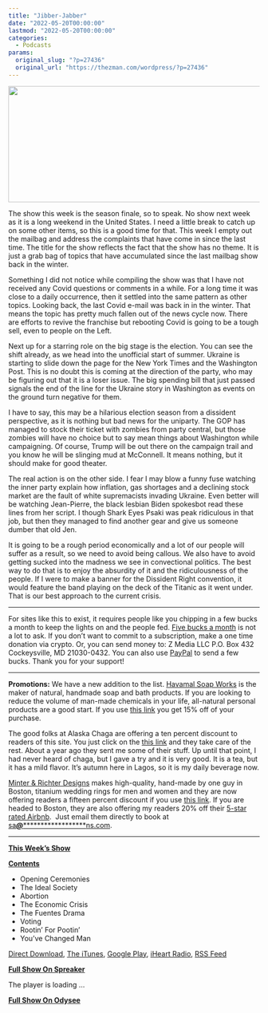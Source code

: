 ```yaml
---
title: "Jibber-Jabber"
date: "2022-05-20T00:00:00"
lastmod: "2022-05-20T00:00:00"
categories:
  - Podcasts
params:
  original_slug: "?p=27436"
  original_url: "https://thezman.com/wordpress/?p=27436"
---
```


[<img
src="http://thezman.com/wordpress/wp-content/uploads/2018/01/Power-Hour.png"
decoding="async" width="600" height="233" />](http://thezman.com/wordpress/wp-content/uploads/2018/01/Power-Hour.png)

The show this week is the season finale, so to speak. No show next week
as it is a long weekend in the United States. I need a little break to
catch up on some other items, so this is a good time for that. This week
I empty out the mailbag and address the complaints that have come in
since the last time. The title for the show reflects the fact that the
show has no theme. It is just a grab bag of topics that have accumulated
since the last mailbag show back in the winter.

Something I did not notice while compiling the show was that I have not
received any Covid questions or comments in a while. For a long time it
was close to a daily occurrence, then it settled into the same pattern
as other topics. Looking back, the last Covid e-mail was back in in the
winter. That means the topic has pretty much fallen out of the news
cycle now. There are efforts to revive the franchise but rebooting Covid
is going to be a tough sell, even to people on the Left.

Next up for a starring role on the big stage is the election. You can
see the shift already, as we head into the unofficial start of summer.
Ukraine is starting to slide down the page for the New York Times and
the Washington Post. This is no doubt this is coming at the direction of
the party, who may be figuring out that it is a loser issue. The big
spending bill that just passed signals the end of the line for the
Ukraine story in Washington as events on the ground turn negative for
them.

I have to say, this may be a hilarious election season from a dissident
perspective, as it is nothing but bad news for the uniparty. The GOP has
managed to stock their ticket with zombies from party central, but those
zombies will have no choice but to say mean things about Washington
while campaigning. Of course, Trump will be out there on the campaign
trail and you know he will be slinging mud at McConnell. It means
nothing, but it should make for good theater.

The real action is on the other side. I fear I may blow a funny fuse
watching the inner party explain how inflation, gas shortages and a
declining stock market are the fault of white supremacists invading
Ukraine. Even better will be watching Jean-Pierre, the black lesbian
Biden spokesbot read these lines from her script. I though Shark Eyes
Psaki was peak ridiculous in that job, but then they managed to find
another gear and give us someone dumber that old Jen.

It is going to be a rough period economically and a lot of our people
will suffer as a result, so we need to avoid being callous. We also have
to avoid getting sucked into the madness we see in convectional
politics. The best way to do that is to enjoy the absurdity of it and
the ridiculousness of the people. If I were to make a banner for the
Dissident Right convention, it would feature the band playing on the
deck of the Titanic as it went under. That is our best approach to the
current crisis.

------------------------------------------------------------------------

For sites like this to exist, it requires people like you chipping in a
few bucks a month to keep the lights on and the people fed.
<a href="https://www.subscribestar.com/the-z-blog"
rel="noopener noreferrer" target="_blank">Five bucks a month</a> is not
a lot to ask. If you don’t want to commit to a subscription, make a one
time donation via crypto. Or, you can send money to: Z Media LLC P.O.
Box 432 Cockeysville, MD 21030-0432. You can also use <a
href="https://www.paypal.com/cgi-bin/webscr?cmd=_s-xclick&amp;hosted_button_id=UDAS2Q8JYA6CN&amp;source=url"
rel="noopener noreferrer" target="_blank">PayPal</a> to send a few
bucks. Thank you for your support!

------------------------------------------------------------------------

**Promotions:** We have a new addition to the list.
<a href="https://havamalsoapworks.com/" rel="noopener"
target="_blank">Havamal Soap Works</a> is the maker of natural, handmade
soap and bath products. If you are looking to reduce the volume of
man-made chemicals in your life, all-natural personal products are a
good start. If you use
<a href="https://havamalsoapworks.com/discount/ZMAN" rel="noopener"
target="_blank">this link</a> you get 15% off of your purchase.

The good folks at Alaska Chaga are offering a ten percent discount to
readers of this site. You just click on the
<a href="https://alaskachaga.us/discount/ZMAN" rel="noopener noreferrer"
target="_blank">this link</a> and they take care of the rest. About a
year ago they sent me some of their stuff. Up until that point, I had
never heard of chaga, but I gave a try and it is very good. It is a tea,
but it has a mild flavor. It’s autumn here in Lagos, so it is my daily
beverage now.

<a href="https://www.minterandrichterdesigns.com/"
rel="noreferrer nofollow noopener" target="_blank">Minter &amp; Richter
Designs</a> makes high-quality, hand-made by one guy in Boston, titanium
wedding rings for men and women and they are now offering readers a
fifteen percent discount if you use
<a href="https://www.minterandrichterdesigns.com/discount/ZMAN"
rel="noreferrer nofollow noopener" target="_blank">this link</a>.
<span class="highlight"><span class="colour"><span class="font"><span class="size">If
you are headed to Boston, they are also offering my readers 20% off
their <a
href="https://www.airbnb.com/users/7988017/listings?user_id=7988017&amp;s=3"
rel="noopener noreferrer" target="_blank">5-star rated Airbnb</a>.  Just
email them directly to book at
<a href="mailto:sa***@*********************ns.com"
data-original-string="8GGwTNYNNIc10lU/ClEr4w==cb7+BtE+9gCDAndOiVtFIl2Lmrq8QhwtO9Zs9sx+vFVmbJaWv2F187GSTi1mp3ZjxEU"><span
class="apbct-email-encoder"
data-original-string="nAIyaxIXOq3wn//W086dqQ==cb7phkiBOJ1OsSm/6LTsQxU7rveOj5DDMFfkSJ+LND6yNPH1Clhp1LH5p00VYD+0yQw"
title="This contact has been encoded by Anti-Spam by CleanTalk. Click to decode. To finish the decoding make sure that JavaScript is enabled in your browser.">sa<span
class="apbct-blur">***</span>@<span
class="apbct-blur">*********************</span>ns.com</span></a>.</span></span></span></span>

------------------------------------------------------------------------

**<u>This Week’s Show</u>**

**<u>Contents</u>**

-   Opening Ceremonies
-   The Ideal Society
-   Abortion
-   The Economic Crisis
-   The Fuentes Drama
-   Voting
-   Rootin’ For Pootin’
-   You’ve Changed Man

<a href="https://api.spreaker.com/v2/episodes/49874418/download.mp3"
rel="noopener" target="_blank">Direct Download</a>, <a
href="https://itunes.apple.com/us/podcast/the-z-blog-power-hour/id1262799640?mt=2"
rel="noopener noreferrer" target="_blank">The iTunes</a>, <a
href="https://podcasts.google.com/?feed=aHR0cHM6Ly93d3cuc3ByZWFrZXIuY29tL3Nob3cvMjU4OTY1Ny9lcGlzb2Rlcy9mZWVk"
rel="noopener noreferrer" target="_blank">Google Play</a>, <a href="https://www.iheart.com/podcast/the-z-blog-power-hour-29246491/"
rel="noopener noreferrer" target="_blank">iHeart Radio,</a>
<a href="https://www.spreaker.com/show/2589657/episodes/feed"
rel="noopener noreferrer" target="_blank">RSS Feed</a>

**<u>Full Show On Spreaker</u>**

The player is loading ...

<span class="widget_spinner dark"></span>

**<u>Full Show On Odysee</u>**
